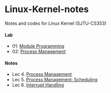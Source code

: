 # Linux-Kernel-notes
Notes and codes for Linux Kernel (SJTU-CS353)

#### Lab

* 01:  [Module Programming](https://github.com/zhliuworks/Linux-Kernel-notes/tree/master/lab/01_module_programming)
* 02:  [Process Management](https://github.com/zhliuworks/Linux-Kernel-notes/tree/master/lab/02_process_management)

#### Notes

* Lec 4. [Process Management](https://github.com/zhliuworks/Linux-Kernel-notes/blob/master/notes/LK_note_04.md)
* Lec 5. [Process Management: Scheduling](https://github.com/zhliuworks/Linux-Kernel-notes/blob/master/notes/LK_note_05.md)
* Lec 6. [Interrupt Handling](https://github.com/zhliuworks/Linux-Kernel-notes/blob/master/notes/LK_note_06.md)